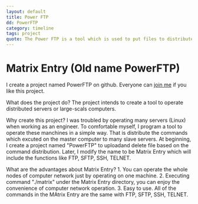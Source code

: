 ```yaml
---
layout: default
title: Power FTP
dd: PowerFTP
category: timeline
tags: project
quote: The Power FTP is a tool which is used to put files to distributed system which would have hundreds or thousand servers.
---
```


# Matrix Entry (Old name PowerFTP) #

<p>I create a project named PowerFTP on github. Everyone can <a href="https://github.com/jevy-wangfei/PowerFTP">join me</a> if you like this project. </p>

What does the project do? The project intends to create a tool to operate distributed servers or large-scals computers.

Why create this project? I was troubled by operating many servers (Linux) when working as an engineer. To comfortable myself, I program a tool to operate these manchines in a simple way. That is distribute the commands which excuted on the master computer to many slave servers. At beginning, I create a project named "PowerFTP" to uploadand delete file based on the command distribution. Later, I modify the name to be Matrix Entry which will include the functions like FTP, SFTP, SSH, TELNET.

What are the advantages about Matrix Entry? 1. You can operate the whole nodes of computer network just by operating on one machine. 2. Executing command "./matrix" under the Matrix Entry directory, you can enjoy the convenience of computer network operation. 3. Easy to use. All of the commands in the MAtrix Entry are the same with FTP, SFTP, SSH, TELNET.
